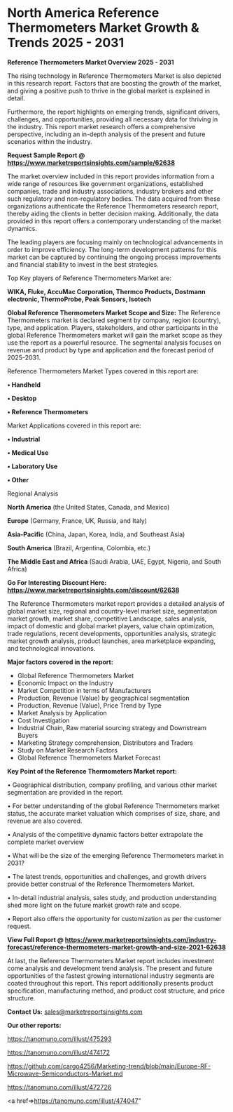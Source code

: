 # North America Reference Thermometers Market Growth & Trends 2025 - 2031

<Strong> Reference Thermometers Market Overview 2025 - 2031</strong>

The rising technology in Reference Thermometers Market is also depicted in this research report. Factors that are boosting the growth of the market, and giving a positive push to thrive in the global market is explained in detail.

Furthermore, the report highlights on emerging trends, significant drivers, challenges, and opportunities, providing all necessary data for thriving in the industry. This report market research offers a comprehensive perspective, including an in-depth analysis of the present and future scenarios within the industry.

<strong>Request Sample Report @ <a href=https://www.marketreportsinsights.com/sample/62638>https://www.marketreportsinsights.com/sample/62638</a></strong>

The market overview included in this report provides information from a wide range of resources like government organizations, established companies, trade and industry associations, industry brokers and other such regulatory and non-regulatory bodies. The data acquired from these organizations authenticate the Reference Thermometers research report, thereby aiding the clients in better decision making. Additionally, the data provided in this report offers a contemporary understanding of the market dynamics.

The leading players are focusing mainly on technological advancements in order to improve efficiency. The long-term development patterns for this market can be captured by continuing the ongoing process improvements and financial stability to invest in the best strategies.

Top Key players of Reference Thermometers Market are:

<strong>WIKA, Fluke, AccuMac Corporation, Thermco Products, Dostmann electronic, ThermoProbe, Peak Sensors, Isotech</strong>

<strong><b>Global Reference Thermometers Market Scope and Size:</b></strong>
The Reference Thermometers market is declared segment by company, region (country), type, and application. Players, stakeholders, and other participants in the global Reference Thermometers market will gain the market scope as they use the report as a powerful resource. The segmental analysis focuses on revenue and product by type and application and the forecast period of 2025-2031.

Reference Thermometers Market Types covered in this report are:

<strong>• Handheld

• Desktop

• Reference Thermometers</strong>

Market Applications covered in this report are:

<strong>• Industrial

• Medical Use

• Laboratory Use

• Other</strong> 

Regional Analysis

<strong>North America</strong> (the United States, Canada, and Mexico)

<strong>Europe</strong> (Germany, France, UK, Russia, and Italy)

<strong>Asia-Pacific</strong> (China, Japan, Korea, India, and Southeast Asia)

<strong>South America</strong> (Brazil, Argentina, Colombia, etc.)

<strong>The Middle East and Africa</strong> (Saudi Arabia, UAE, Egypt, Nigeria, and South Africa)

<strong>Go For Interesting Discount Here: <a href=https://www.marketreportsinsights.com/discount/62638>https://www.marketreportsinsights.com/discount/62638</a></strong>

The Reference Thermometers market report provides a detailed analysis of global market size, regional and country-level market size, segmentation market growth, market share, competitive Landscape, sales analysis, impact of domestic and global market players, value chain optimization, trade regulations, recent developments, opportunities analysis, strategic market growth analysis, product launches, area marketplace expanding, and technological innovations.

<strong><b>Major factors covered in the report:</b></strong>
<ul>
  <li>Global Reference Thermometers Market </li>
  <li>Economic Impact on the Industry</li>
  <li>Market Competition in terms of Manufacturers</li>
  <li>Production, Revenue (Value) by geographical segmentation</li>
  <li>Production, Revenue (Value), Price Trend by Type</li>
  <li>Market Analysis by Application</li>
  <li>Cost Investigation</li>
  <li>Industrial Chain, Raw material sourcing strategy and Downstream Buyers</li>
  <li>Marketing Strategy comprehension, Distributors and Traders</li>
  <li>Study on Market Research Factors</li>
  <li>Global Reference Thermometers Market Forecast</li>
</ul>

<strong><b>Key Point of the Reference Thermometers Market report:</b></strong>

• Geographical distribution, company profiling, and various other market segmentation are provided in the report.

• For better understanding of the global Reference Thermometers market status, the accurate market valuation which comprises of size, share, and revenue are also covered.

• Analysis of the competitive dynamic factors better extrapolate the complete market overview

• What will be the size of the emerging Reference Thermometers market in 2031?

• The latest trends, opportunities and challenges, and growth drivers provide better construal of the Reference Thermometers Market.

• In-detail industrial analysis, sales study, and production understanding shed more light on the future market growth rate and scope.

• Report also offers the opportunity for customization as per the customer request.

<strong><b>View Full Report @ <a href=https://www.marketreportsinsights.com/industry-forecast/reference-thermometers-market-growth-and-size-2021-62638>https://www.marketreportsinsights.com/industry-forecast/reference-thermometers-market-growth-and-size-2021-62638</a></b></strong>


At last, the Reference Thermometers Market report includes investment come analysis and development trend analysis. The present and future opportunities of the fastest growing international industry segments are coated throughout this report. This report additionally presents product specification, manufacturing method, and product cost structure, and price structure.

<strong>Contact Us:</strong>
sales@marketreportsinsights.com

<strong>Our other reports:</strong>

<a href=https://tanomuno.com/illust/475293>https://tanomuno.com/illust/475293</a>

<a href=https://tanomuno.com/illust/474172>https://tanomuno.com/illust/474172</a>

<a href=https://github.com/cargo4256/Marketing-trend/blob/main/Europe-RF-Microwave-Semiconductors-Market.md>https://github.com/cargo4256/Marketing-trend/blob/main/Europe-RF-Microwave-Semiconductors-Market.md</a>

<a href=https://tanomuno.com/illust/472726>https://tanomuno.com/illust/472726</a>

<a href=>https://tanomuno.com/illust/474047</a>"
